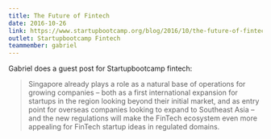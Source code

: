 ```yaml
---
title: The Future of Fintech
date: 2016-10-26
link: https://www.startupbootcamp.org/blog/2016/10/the-future-of-fintech/
outlet: Startupbootcamp Fintech
teammember: gabriel
---
```


Gabriel does a guest post for Startupbootcamp fintech:

> Singapore already plays a role as a natural base of operations for growing companies – both as a first international expansion for startups in the region looking beyond their initial market, and as entry point for overseas companies looking to expand to Southeast Asia – and the new regulations will make the FinTech ecosystem even more appealing for FinTech startup ideas in regulated domains.